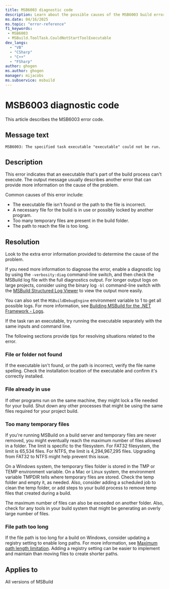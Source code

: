 ```yaml
---
title: MSB6003 diagnostic code
description: Learn about the possible causes of the MSB6003 build error and get troubleshooting tips.
ms.date: 04/16/2025
ms.topic: "error-reference"
f1_keywords:
 - MSB6003
 - MSBuild.ToolTask.CouldNotStartToolExecutable
dev_langs:
  - "VB"
  - "CSharp"
  - "C++"
  - "FSharp"
author: ghogen
ms.author: ghogen
manager: mijacobs
ms.subservice: msbuild
---
```

# MSB6003 diagnostic code

<!-- :::ErrorDefinitionDescription::: -->
<!-- :::editable-content name="introDescription"::: -->
This article describes the MSB6003 error code.
<!-- :::editable-content-end::: -->

## Message text

`MSB6003: The specified task executable "executable" could not be run.`

<!-- :::editable-content name="postOutputDescription"::: -->
## Description

This error indicates that an executable that's part of the build process can't execute. The output message usually describes another error that can provide more information on the cause of the problem.

Common causes of this error include:

- The executable file isn't found or the path to the file is incorrect.
- A necessary file for the build is in use or possibly locked by another program.
- Too many temporary files are present in the build folder.
- The path to reach the file is too long.

## Resolution

Look to the extra error information provided to determine the cause of the problem.

If you need more information to diagnose the error, enable a diagnostic log by using the `-verbosity:diag` command-line switch, and then check the MSBuild log file with the full diagnostics output. For longer output logs on large projects, consider using the binary log `-bl` command-line switch with the [MSBuild Structured Log Viewer](https://msbuildlog.com/) to view the output more easily. 

You can also set the `MSBuildDebugEngine` environment variable to 1 to get all possible logs. For more information, see [Building MSBuild for the .NET Framework - Logs](https://github.com/dotnet/msbuild/blob/main/documentation/wiki/Building-Testing-and-Debugging-on-Full-Framework-MSBuild.md#logs).

If the task ran an executable, try running the executable separately with the same inputs and command line.

The following sections provide tips for resolving situations related to the error.

### File or folder not found

If the executable isn't found, or the path is incorrect, verify the file name spelling. Check the installation location of the executable and confirm it's correctly installed.

### File already in use

If other programs run on the same machine, they might lock a file needed for your build. Shut down any other processes that might be using the same files required for your project build.

### Too many temporary files

If you're running MSBuild on a build server and temporary files are never removed, you might eventually reach the maximum number of files allowed in a folder. The limit is specific to the filesystem. For FAT32 filesystem, the limit is 65,534 files. For NTFS, the limit is 4,294,967,295 files. Upgrading from FAT32 to NTFS might help prevent this issue.

On a Windows system, the temporary files folder is stored in the TMP or TEMP environment variable. On a Mac or Linux system, the environment variable TMPDIR tells where temporary files are stored. Check the temp folder and empty it, as needed. Also, consider adding a scheduled job to clean the temp folder, or add steps to your build process to remove temp files that created during a build.

The maximum number of files can also be exceeded on another folder. Also, check for any tools in your build system that might be generating an overly large number of files.

### File path too long

If the file path is too long for a build on Windows, consider updating a registry setting to enable long paths. For more information, see [Maximum path length limitation](/windows/win32/fileio/maximum-file-path-limitation?tabs=cmd). Adding a registry setting can be easier to implement and maintain than moving files to create shorter paths.
<!-- :::editable-content-end::: -->
<!-- :::ErrorDefinitionDescription-end::: -->

## Applies to

All versions of MSBuild